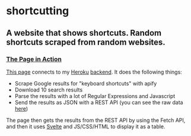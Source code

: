 # shortcutting
## A website that shows shortcuts. Random shortcuts scraped from random websites.

### [The Page in Action](https://lxhom.github.io/shortcutting)

[This page](/frontend) connects to my [Heroku](https://heroku.com) [backend](/heroku_backend). It does the following things:
- Scrape Google results for "keyboard shortcuts" with apify
- Download 10 search results
- Parse the results with a lot of Regular Expressions and Javascript
- Send the results as JSON with a REST API (you can see the raw data [here](https://shortcutting.herokuapp.com/sync))

The page then gets the results from the REST API by using the Fetch API, and then it uses [Svelte](https://svelte.dev) and JS/CSS/HTML to display it as a table. 
